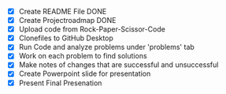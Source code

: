 - [x] Create README File DONE
- [x] Create Projectroadmap DONE
- [x] Upload code from Rock-Paper-Scissor-Code
- [x] Clonefiles to GitHub Desktop
- [x] Run Code and analyze problems under 'problems' tab
- [x] Work on each problem to find solutions
- [x] Make notes of changes that are successful and unsuccessful
- [x] Create Powerpoint slide for presentation
- [x] Present Final Presenation
